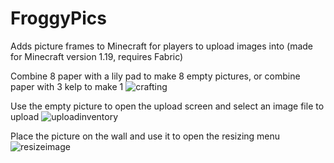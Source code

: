 # FroggyPics
Adds picture frames to Minecraft for players to upload images into (made for Minecraft version 1.19, requires Fabric)

Combine 8 paper with a lily pad to make 8 empty pictures, or combine paper with 3 kelp to make 1
![crafting](https://user-images.githubusercontent.com/10349312/198526631-4612c2d5-8853-42b0-b011-6386b1a2ac1f.png)

Use the empty picture to open the upload screen and select an image file to upload
![uploadinventory](https://user-images.githubusercontent.com/10349312/198529367-e545d80f-a07e-46a0-881b-1a5e0b032392.png)

Place the picture on the wall and use it to open the resizing menu
![resizeimage](https://user-images.githubusercontent.com/10349312/198529392-3e9d8e7e-1044-46ff-9970-3e081c0f071c.png)
